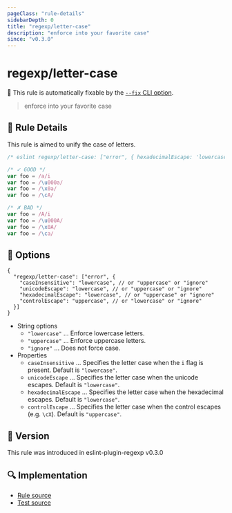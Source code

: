 ```yaml
---
pageClass: "rule-details"
sidebarDepth: 0
title: "regexp/letter-case"
description: "enforce into your favorite case"
since: "v0.3.0"
---
```

# regexp/letter-case

🔧 This rule is automatically fixable by the [`--fix` CLI option](https://eslint.org/docs/latest/user-guide/command-line-interface#--fix).

<!-- end auto-generated rule header -->

> enforce into your favorite case

## :book: Rule Details

This rule is aimed to unify the case of letters.

<eslint-code-block fix>

```js
/* eslint regexp/letter-case: ["error", { hexadecimalEscape: 'lowercase', controlEscape: 'uppercase' }] */

/* ✓ GOOD */
var foo = /a/i
var foo = /\u000a/
var foo = /\x0a/
var foo = /\cA/

/* ✗ BAD */
var foo = /A/i
var foo = /\u000A/
var foo = /\x0A/
var foo = /\ca/
```

</eslint-code-block>

## :wrench: Options

```json5
{
  "regexp/letter-case": ["error", {
    "caseInsensitive": "lowercase", // or "uppercase" or "ignore"
    "unicodeEscape": "lowercase", // or "uppercase" or "ignore"
    "hexadecimalEscape": "lowercase", // or "uppercase" or "ignore"
    "controlEscape": "uppercase", // or "lowercase" or "ignore"
  }]
}
```

- String options
  - `"lowercase"` ... Enforce lowercase letters.
  - `"uppercase"` ... Enforce uppercase letters.
  - `"ignore"` ... Does not force case.
- Properties
  - `caseInsensitive` ... Specifies the letter case when the `i` flag is present. Default is `"lowercase"`.
  - `unicodeEscape` ... Specifies the letter case when the unicode escapes. Default is `"lowercase"`.
  - `hexadecimalEscape` ... Specifies the letter case when the hexadecimal escapes. Default is `"lowercase"`.
  - `controlEscape` ... Specifies the letter case when the control escapes (e.g. `\cX`). Default is `"uppercase"`.

## :rocket: Version

This rule was introduced in eslint-plugin-regexp v0.3.0

## :mag: Implementation

- [Rule source](https://github.com/ota-meshi/eslint-plugin-regexp/blob/master/lib/rules/letter-case.ts)
- [Test source](https://github.com/ota-meshi/eslint-plugin-regexp/blob/master/tests/lib/rules/letter-case.ts)
